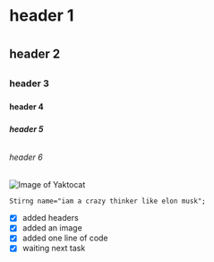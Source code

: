 # <h1>header 1<h1>
## <h2>header 2<h2>
### <h3>header 3<h3>
#### <h4>header 4<h4>
##### <h5>header 5<h5>
###### <h6>header 6<h6>
![Image of Yaktocat](https://octodex.github.com/images/yaktocat.png)

`````
Stirng name="iam a crazy thinker like elon musk";
`````
- [x] added headers
- [x] added an image
- [x] added one line of code
- [x] waiting next task   
